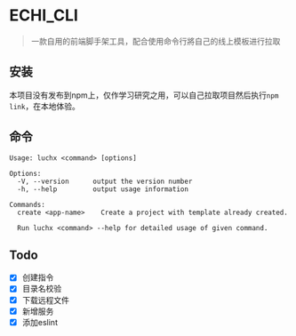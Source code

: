 # ECHI_CLI

> 一款自用的前端脚手架工具，配合使用命令行將自己的线上模板进行拉取

## 安装

本项目没有发布到npm上，仅作学习研究之用，可以自己拉取项目然后执行`npm link`，在本地体验。

## 命令

```shell
Usage: luchx <command> [options]

Options:
  -V, --version      output the version number
  -h, --help         output usage information

Commands:
  create <app-name>    Create a project with template already created.

  Run luchx <command> --help for detailed usage of given command.
```

## Todo

- [x] 创建指令
- [x] 目录名校验
- [x] 下载远程文件
- [x] 新增服务
- [x] 添加eslint
